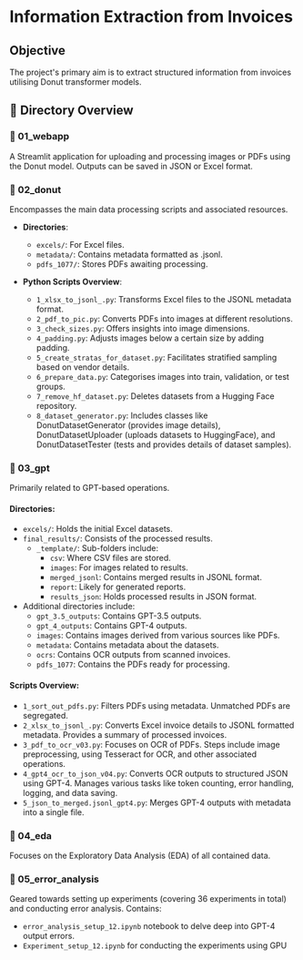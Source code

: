 # Information Extraction from Invoices

## Objective

The project's primary aim is to extract structured information from invoices utilising Donut transformer models.

## 📂 Directory Overview

### 🔵 01_webapp

A Streamlit application for uploading and processing images or PDFs using the Donut model. Outputs can be saved in JSON or Excel format.

### 🔵 02_donut

Encompasses the main data processing scripts and associated resources.

- **Directories**:
  - `excels/`: For Excel files.
  - `metadata/`: Contains metadata formatted as .jsonl.
  - `pdfs_1077/`: Stores PDFs awaiting processing.
  
- **Python Scripts Overview**:
  - `1_xlsx_to_jsonl_.py`: Transforms Excel files to the JSONL metadata format.
  - `2_pdf_to_pic.py`: Converts PDFs into images at different resolutions.
  - `3_check_sizes.py`: Offers insights into image dimensions.
  - `4_padding.py`: Adjusts images below a certain size by adding padding.
  - `5_create_stratas_for_dataset.py`: Facilitates stratified sampling based on vendor details.
  - `6_prepare_data.py`: Categorises images into train, validation, or test groups.
  - `7_remove_hf_dataset.py`: Deletes datasets from a Hugging Face repository.
  - `8_dataset_generator.py`: Includes classes like DonutDatasetGenerator (provides image details), DonutDatasetUploader (uploads datasets to HuggingFace), and DonutDatasetTester (tests and provides details of dataset samples).

### 🔵 03_gpt

Primarily related to GPT-based operations.

#### Directories:

- `excels/`: Holds the initial Excel datasets.
- `final_results/`: Consists of the processed results.
  - `_template/`: Sub-folders include:
    - `csv`: Where CSV files are stored.
    - `images`: For images related to results.
    - `merged_jsonl`: Contains merged results in JSONL format.
    - `report`: Likely for generated reports.
    - `results_json`: Holds processed results in JSON format.
- Additional directories include:
  - `gpt_3.5_outputs`: Contains GPT-3.5 outputs.
  - `gpt_4_outputs`: Contains GPT-4 outputs.
  - `images`: Contains images derived from various sources like PDFs.
  - `metadata`: Contains metadata about the datasets.
  - `ocrs`: Contains OCR outputs from scanned invoices.
  - `pdfs_1077`: Contains the PDFs ready for processing.

#### Scripts Overview:

- `1_sort_out_pdfs.py`: Filters PDFs using metadata. Unmatched PDFs are segregated.
- `2_xlsx_to_jsonl_.py`: Converts Excel invoice details to JSONL formatted metadata. Provides a summary of processed invoices.
- `3_pdf_to_ocr_v03.py`: Focuses on OCR of PDFs. Steps include image preprocessing, using Tesseract for OCR, and other associated operations.
- `4_gpt4_ocr_to_json_v04.py`: Converts OCR outputs to structured JSON using GPT-4. Manages various tasks like token counting, error handling, logging, and data saving.
- `5_json_to_merged.jsonl_gpt4.py`: Merges GPT-4 outputs with metadata into a single file.

### 🔵 04_eda

Focuses on the Exploratory Data Analysis (EDA) of all contained data.

### 🔵 05_error_analysis

Geared towards setting up experiments (covering 36 experiments in total) and conducting error analysis. Contains:

- `error_analysis_setup_12.ipynb` notebook to delve deep into GPT-4 output errors.
- `Experiment_setup_12.ipynb` for conducting the experiments using GPU